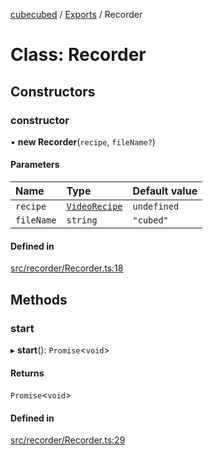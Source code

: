 [cubecubed](/reference/README.md) / [Exports](/reference/modules.md) / Recorder

# Class: Recorder

## Constructors

### constructor

• **new Recorder**(`recipe`, `fileName?`)

#### Parameters

| Name | Type | Default value |
| :------ | :------ | :------ |
| `recipe` | [`VideoRecipe`](/reference/types/VideoRecipe.md) | `undefined` |
| `fileName` | `string` | `"cubed"` |

#### Defined in

[src/recorder/Recorder.ts:18](https://github.com/imaphatduc/cubecubed/blob/f8be6e1/src/recorder/Recorder.ts#L18)

## Methods

### start

▸ **start**(): `Promise`<`void`\>

#### Returns

`Promise`<`void`\>

#### Defined in

[src/recorder/Recorder.ts:29](https://github.com/imaphatduc/cubecubed/blob/f8be6e1/src/recorder/Recorder.ts#L29)
